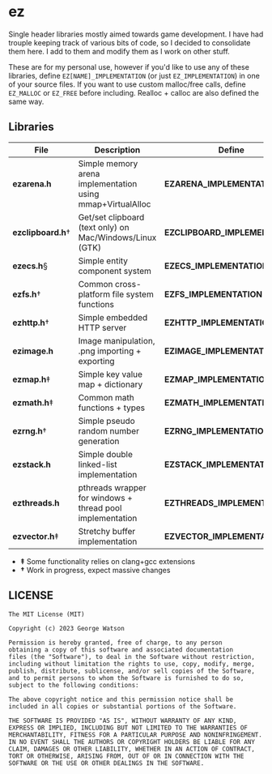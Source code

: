 # ez

Single header libraries mostly aimed towards game development. I have had trouple keeping track of various bits of code, so I decided to consolidate them here. I add to them and modify them as I work on other stuff.

These are for my personal use, however if you'd like to use any of these libraries, define ```EZ[NAME]_IMPLEMENTATION``` (or just ```EZ_IMPLEMENTATION```) in one of your source files. If you want to use custom malloc/free calls, define ```EZ_MALLOC``` or ```EZ_FREE``` before including. Realloc + calloc are also defined the same way.

## Libraries

| File               | Description                                                   | Define                         |
| -----------------  | ------------------------------------------------------------- | ------------------------------ |
| **ezarena.h**      | Simple memory arena implementation using mmap+VirtualAlloc    | **EZARENA_IMPLEMENTATION**     |
| **ezclipboard.h**† | Get/set clipboard (text only) on Mac/Windows/Linux (GTK)      | **EZCLIPBOARD_IMPLEMENTATION** |
| **ezecs.h**§      | Simple entity component system                                | **EZECS_IMPLEMENTATION**       |
| **ezfs.h**†        | Common cross-platform file system functions                   | **EZFS_IMPLEMENTATION**        |
| **ezhttp.h**†      | Simple embedded HTTP server                                   | **EZHTTP_IMPLEMENTATION**      |
| **ezimage.h**      | Image manipulation, .png importing + exporting                | **EZIMAGE_IMPLEMENTATION**     |
| **ezmap.h**‡       | Simple key value map + dictionary                             | **EZMAP_IMPLEMENTATION**       |
| **ezmath.h**‡      | Common math functions + types                                 | **EZMATH_IMPLEMENTATION**      |
| **ezrng.h**†       | Simple pseudo random number generation                        | **EZRNG_IMPLEMENTATION**       |
| **ezstack.h**      | Simple double linked-list implementation                      | **EZSTACK_IMPLEMENTATION**     |
| **ezthreads.h**    | pthreads wrapper for windows + thread pool implementation     | **EZTHREADS_IMPLEMENTATION**   |
| **ezvector.h**‡    | Stretchy buffer implementation                                | **EZVECTOR_IMPLEMENTATION**    |

* **‡** Some functionality relies on clang+gcc extensions
* **†** Work in progress, expect massive changes

## LICENSE
```
The MIT License (MIT)

Copyright (c) 2023 George Watson

Permission is hereby granted, free of charge, to any person
obtaining a copy of this software and associated documentation
files (the "Software"), to deal in the Software without restriction,
including without limitation the rights to use, copy, modify, merge,
publish, distribute, sublicense, and/or sell copies of the Software,
and to permit persons to whom the Software is furnished to do so,
subject to the following conditions:

The above copyright notice and this permission notice shall be
included in all copies or substantial portions of the Software.

THE SOFTWARE IS PROVIDED "AS IS", WITHOUT WARRANTY OF ANY KIND,
EXPRESS OR IMPLIED, INCLUDING BUT NOT LIMITED TO THE WARRANTIES OF
MERCHANTABILITY, FITNESS FOR A PARTICULAR PURPOSE AND NONINFRINGEMENT.
IN NO EVENT SHALL THE AUTHORS OR COPYRIGHT HOLDERS BE LIABLE FOR ANY
CLAIM, DAMAGES OR OTHER LIABILITY, WHETHER IN AN ACTION OF CONTRACT,
TORT OR OTHERWISE, ARISING FROM, OUT OF OR IN CONNECTION WITH THE
SOFTWARE OR THE USE OR OTHER DEALINGS IN THE SOFTWARE.
```
